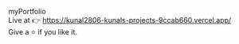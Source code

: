 myPortfolio<br>
Live at 👉 https://kunal2806-kunals-projects-9ccab660.vercel.app/ <br>
Give a ⭐ if you like it.
